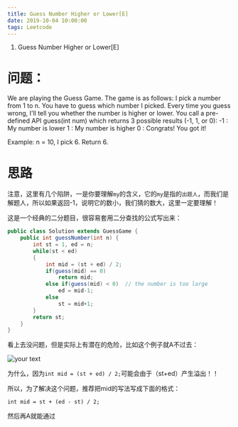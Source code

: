 ```yaml
---
title: Guess Number Higher or Lower[E]
date: 2019-10-04 10:00:00
tags: Leetcode
---
```


1. Guess Number Higher or Lower[E]

# 问题：

We are playing the Guess Game. The game is as follows:
I pick a number from 1 to n. You have to guess which number I picked.
Every time you guess wrong, I'll tell you whether the number is higher or lower.
You call a pre-defined API guess(int num) which returns 3 possible results (-1, 1, or 0):
-1 : My number is lower
1 : My number is higher
0 : Congrats! You got it!

Example:
n = 10, I pick 6.
Return 6.

# 思路

注意，这里有几个陷阱，一是你要理解`my`的含义，它的`my`是指的`出题人`，而我们是解题人，所以如果返回-1，说明它的数小，我们猜的数大，这里一定要理解！

这是一个经典的二分题目，很容易套用二分查找的公式写出来：

```java
public class Solution extends GuessGame {
    public int guessNumber(int n) {
        int st = 1, ed = n;
        while(st < ed)
        {
            int mid = (st + ed) / 2;
            if(guess(mid) == 0)
                return mid;
            else if(guess(mid) < 0)  // the number is too large
                ed = mid-1;
            else
                st = mid+1;
        }
        return st;
    }
}

```

看上去没问题，但是实际上有潜在的危险，比如这个例子就A不过去：

![your text](http://o7bk1ffzo.bkt.clouddn.com/1474187361233)

为什么，因为`int mid = (st + ed) / 2;`可能会由于（st+ed）产生溢出！！

所以，为了解决这个问题，推荐把mid的写法写成下面的格式：

```
int mid = st + (ed - st) / 2;
```

然后再A就能通过